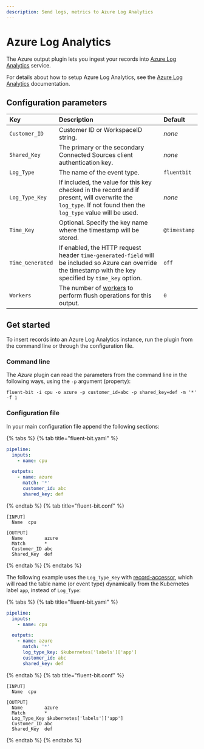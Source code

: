 ```yaml
---
description: Send logs, metrics to Azure Log Analytics
---
```


# Azure Log Analytics

The Azure output plugin lets you ingest your records into [Azure Log Analytics](https://azure.microsoft.com/en-us/services/log-analytics/) service.

For details about how to setup Azure Log Analytics, see the [Azure Log Analytics](https://docs.microsoft.com/en-us/azure/log-analytics/) documentation.

## Configuration parameters

| Key | Description | Default |
| :--- | :--- | :--- |
| `Customer_ID` | Customer ID or WorkspaceID string. | _none_ |
| `Shared_Key` | The primary or the secondary Connected Sources client authentication key. | _none_ |
| `Log_Type` | The name of the event type. | `fluentbit` |
| `Log_Type_Key` | If included, the value for this key checked in the record and if present, will overwrite the `log_type`. If not found then the `log_type` value will be used. | _none_ |
| `Time_Key` | Optional. Specify the key name where the timestamp will be stored. | `@timestamp` |
| `Time_Generated` | If enabled, the HTTP request header `time-generated-field` will be included so Azure can override the timestamp with the key specified by `time_key` option. | `off` |
| `Workers` | The number of [workers](../../administration/multithreading.md#outputs) to perform flush operations for this output. | `0` |

## Get started

To insert records into an Azure Log Analytics instance, run the plugin from the command line or through the configuration file.

### Command line

The _Azure_ plugin can read the parameters from the command line in the following ways, using the `-p` argument (property):

```shell
fluent-bit -i cpu -o azure -p customer_id=abc -p shared_key=def -m '*' -f 1
```

### Configuration file

In your main configuration file append the following sections:

{% tabs %}
{% tab title="fluent-bit.yaml" %}

```yaml
pipeline:
  inputs:
    - name: cpu

  outputs:
    - name: azure
      match: '*'
      customer_id: abc
      shared_key: def
```

{% endtab %}
{% tab title="fluent-bit.conf" %}

```text
[INPUT]
  Name  cpu

[OUTPUT]
  Name        azure
  Match       *
  Customer_ID abc
  Shared_Key  def
```

{% endtab %}
{% endtabs %}

The following example uses the `Log_Type_Key` with [record-accessor](https://docs.fluentbit.io/manual/administration/configuring-fluent-bit/classic-mode/record-accessor), which will read the table name (or event type) dynamically from the Kubernetes label `app`, instead of `Log_Type`:

{% tabs %}
{% tab title="fluent-bit.yaml" %}

```yaml
pipeline:
  inputs:
    - name: cpu

  outputs:
    - name: azure
      match: '*'
      log_type_key: $kubernetes['labels']['app']
      customer_id: abc
      shared_key: def
```

{% endtab %}
{% tab title="fluent-bit.conf" %}

```text
[INPUT]
  Name  cpu

[OUTPUT]
  Name        azure
  Match       *
  Log_Type_Key $kubernetes['labels']['app']
  Customer_ID abc
  Shared_Key  def
```

{% endtab %}
{% endtabs %}
